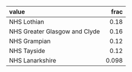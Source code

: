 | value                         |   frac |
|:------------------------------|-------:|
| NHS Lothian                   |  0.18  |
| NHS Greater Glasgow and Clyde |  0.16  |
| NHS Grampian                  |  0.12  |
| NHS Tayside                   |  0.12  |
| NHS Lanarkshire               |  0.098 |